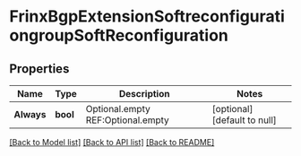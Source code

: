 # FrinxBgpExtensionSoftreconfigurationgroupSoftReconfiguration

## Properties
Name | Type | Description | Notes
------------ | ------------- | ------------- | -------------
**Always** | **bool** | Optional.empty REF:Optional.empty | [optional] [default to null]

[[Back to Model list]](../README.md#documentation-for-models) [[Back to API list]](../README.md#documentation-for-api-endpoints) [[Back to README]](../README.md)


